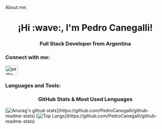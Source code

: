 About me:
<h1 align="center">¡Hi :wave:, I'm Pedro Canegalli!</h1>
<h3 align="center">Full Stack Developer from Argentina</h3>

<h3 align="left">Connect with me:</h3>
<p align="left">
<a href="https://www.linkedin.com/in/pedro-canegalli/" target="blank"><img align="center" src="https://raw.githubusercontent.com/rahuldkjain/github-profile-readme-generator/master/src/images/icons/Social/linked-in-alt.svg" alt="pedro canegalli" height="30" width="40" /></a>
</p>

<h3 align="left">Languages and Tools:</h3>


<h3 align="center">GitHub Stats & Most Used Lenguages</h3>

[![Anurag's github stats](https://github-readme-stats.vercel.app/api?username=PedroCanegalli&show_icons=true&theme=merko&align="center")](https://github.com/PedroCanegalli/github-readme-stats)
[![Top Langs](https://github-readme-stats.vercel.app/api/top-langs/?username=PedroCanegalli&layout=compact&theme=merko&card_height=50px&align="center")](https://github.com/PedroCanegalli/github-readme-stats)
